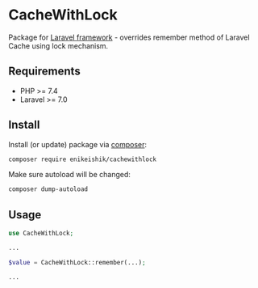 # CacheWithLock

Package for [Laravel framework](https://laravel.com/) - 
overrides remember method of Laravel Cache using lock mechanism.

## Requirements

*   PHP >= 7.4
*   Laravel >= 7.0

## Install

Install (or update) package via [composer](http://getcomposer.org/):

```bash
composer require enikeishik/cachewithlock
```

Make sure autoload will be changed:

```bash
composer dump-autoload
```

## Usage

```php
use CacheWithLock;

...

$value = CacheWithLock::remember(...);

...

```
